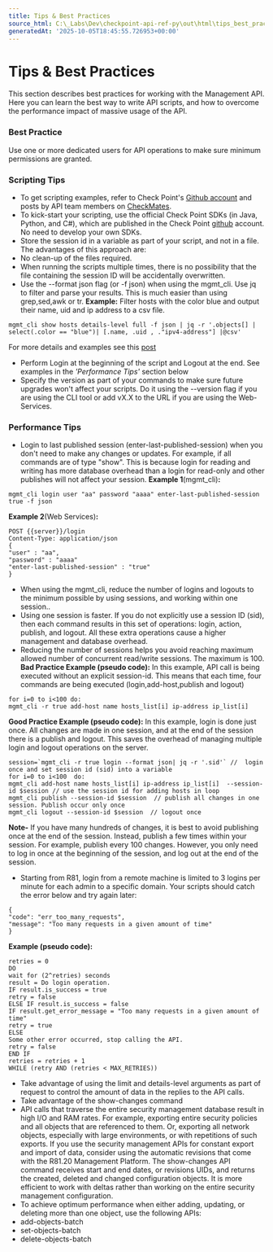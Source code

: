 ```yaml
---
title: Tips & Best Practices
source_html: C:\_Labs\Dev\checkpoint-api-ref-py\out\html\tips_best_practices.html
generatedAt: '2025-10-05T18:45:55.726953+00:00'
---
```


# Tips & Best Practices
This section describes best practices for working with the Management API.
Here you can learn the best way to write API scripts, and how to overcome the performance impact of massive usage of the API.
### Best Practice
Use one or more dedicated users for API operations to make sure minimum permissions are granted.
### Scripting Tips
* To get scripting examples, refer to Check Point's [Github account](https://github.com/checkpointsw) and posts by API team members on [CheckMates](https://community.checkpoint.com/community/developers).
* To kick-start your scripting, use the official Check Point SDKs (in Java, Python, and C#), which are published in the Check Point [github](https://github.com/search?q=org%3ACheckPointSW+sdk&unscoped_q=sdk) account. No need to develop your own SDKs.
* Store the session id in a variable as part of your script, and not in a file. The advantages of this approach are:
* No clean-up of the files required.
* When running the scripts multiple times, there is no possibility that the file containing the session ID will be accidentally overwritten.
* Use the --format json flag (or -f json) when using the mgmt\_cli. Use jq to filter and parse your results. This is much easier than using grep,sed,awk or tr.
**Example:**  Filter hosts with the color blue and output their name, uid and ip address to a csv file.
```
mgmt_cli show hosts details-level full -f json | jq -r '.objects[] | select(.color == "blue")| [.name, .uid , ."ipv4-address"] |@csv'
```
For more details and examples see this [post](https://community.checkpoint.com/t5/Developers-API-CLI/How-to-parse-JSON-output-from-R80-Management-API-with-JQ/m-p/14093?advanced=false&collapse_discussion=true&filter=location&location=forum-board:codehub&q=jq&search_type=thread)
* Perform Login at the beginning of the script and Logout at the end. See examples in the *'Performance Tips'* section below
* Specify the version as part of your commands to make sure future upgrades won't affect your scripts. Do it using the --version flag if you are using the CLI tool or add vX.X to the URL if you are using the Web-Services.
### Performance Tips
* Login to last published session (enter-last-published-session) when you don't need to make any changes or updates. For example, if all commands are of type "show". This is because login for reading and writing has more database overhead than a login for read-only and other publishes will not affect your session.
**Example 1**(mgmt\_cli)**:**
```
mgmt_cli login user "aa" password "aaaa" enter-last-published-session true -f json
```
**Example 2**(Web Services)**:**
```
POST {{server}}/login
Content-Type: application/json
{
"user" : "aa",
"password" : "aaaa"
"enter-last-published-session" : "true"
}
```
* When using the mgmt\_cli, reduce the number of logins and logouts to the minimum possible by using sessions, and working within one session..
* Using one session is faster. If you do not explicitly use a session ID (sid), then each command results in this set of operations: login, action, publish, and logout. All these extra operations cause a higher management and database overhead.
* Reducing the number of sessions helps you avoid reaching maximum allowed number of concurrent read/write sessions. The maximum is 100.
**Bad Practice Example (pseudo code):**
In this example, API call is being executed without an explicit session-id. This means that each time, four commands are being executed (login,add-host,publish and logout)
```
for i=0 to i<100 do:
mgmt_cli -r true add-host name hosts_list[i] ip-address ip_list[i]
```
**Good Practice Example (pseudo code):**
In this example, login is done just once. All changes are made in one session, and at the end of the session there is a publish and logout. This saves the overhead of managing multiple login and logout operations on the server.
```
session=`mgmt_cli -r true login --format json| jq -r '.sid'` //  login once and set session id (sid) into a variable
for i=0 to i<100  do:
mgmt_cli add-host name hosts_list[i] ip-address ip_list[i]  --session-id $session // use the session id for adding hosts in loop
mgmt_cli publish --session-id $session  // publish all changes in one session. Publish occur only once
mgmt_cli logout --session-id $session  // logout once
```
**Note-** If you have many hundreds of changes, it is best to avoid publishing once at the end of the session. Instead, publish a few times within your session. For example, publish every 100 changes. However, you only need to log in once at the beginning of the session, and log out at the end of the session.
* Starting from R81, login from a remote machine is limited to 3 logins per minute for each admin to a specific domain. Your scripts should catch the error below and try again later:
```
{
"code": "err_too_many_requests",
"message": "Too many requests in a given amount of time"
}
```
**Example (pseudo code):**
```
retries = 0
DO
wait for (2^retries) seconds
result = Do login operation.
IF result.is_success = true
retry = false
ELSE IF result.is_success = false
IF result.get_error_message = "Too many requests in a given amount of time"
retry = true
ELSE
Some other error occurred, stop calling the API.
retry = false
END IF
retries = retries + 1
WHILE (retry AND (retries < MAX_RETRIES))
```
* Take advantage of using the limit and details-level arguments as part of request to control the amount of data in the replies to the API calls.
* Take advantage of the show-changes command
* API calls that traverse the entire security management database result in high I/O and RAM rates. For example, exporting entire security policies and all objects that are referenced to them. Or, exporting all network objects, especially with large environments, or with repetitions of such exports.
If you use the security management APIs for constant export and import of data, consider using the automatic revisions that come with the R81.20 Management Platform. The show-changes API command receives start and end dates, or revisions UIDs, and returns the created, deleted and changed configuration objects.
It is more efficient to work with deltas rather than working on the entire security management configuration.
* To achieve optimum performance when either adding, updating, or deleting more than one object, use the following APIs:
* add-objects-batch
* set-objects-batch
* delete-objects-batch
